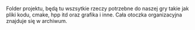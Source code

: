 Folder projektu, będą tu wszsytkie rzeczy potrzebne do naszej gry takie jak pliki kodu, cmake, hpp itd oraz grafika i inne. Cała otoczka organizacyjna znajduje się w archiwum.
